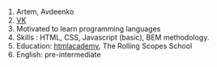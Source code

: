 1. Artem, Avdeenko
2. [VK](<https://vk.com/misteriojkee>)
3. Motivated to learn programming languages
4. Skills : HTML, CSS, Javascript (basic), BEM methodology. 
5. Education: [htmlacademy](<https://htmlacademy.ru/profile/id1220799>), The Rolling Scopes School
6. English: pre-intermediate